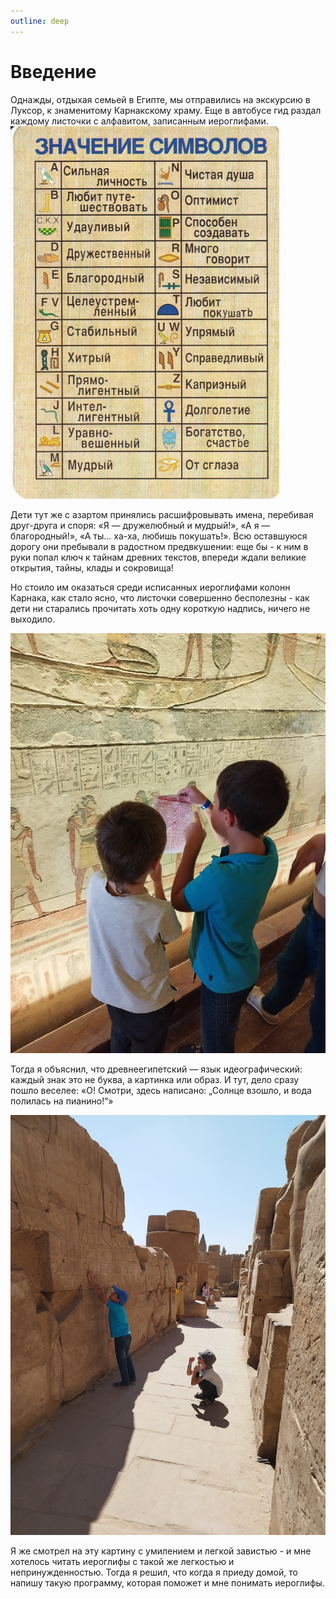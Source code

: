 ```yaml
---
outline: deep
---
```

# Введение

Однажды, отдыхая семьей в Египте, мы отправились на экскурсию в Луксор, к знаменитому Карнакскому храму. Еще
в автобусе гид раздал каждому листочки с алфавитом, записанным иероглифами. 
![alt text](image1.jpeg)

Дети тут же с азартом принялись
расшифровывать имена, перебивая друг-друга и споря: «Я — дружелюбный и мудрый!», «А я — благородный!», «А
ты… ха-ха, любишь покушать!». Всю оставшуюся дорогу они пребывали в радостном предвкушении: еще бы - к ним
в руки попал ключ к тайнам древних текстов, впереди ждали великие открытия, тайны, клады и сокровища!

Но стоило им оказаться среди исписанных иероглифами колонн Карнака, как стало ясно, что листочки 
совершенно бесполезны - как дети ни старались прочитать хоть одну короткую надпись, ничего не выходило.

![alt text](photo1.jpg)

Тогда я объяснил, что древнеегипетский — язык идеографический: каждый знак это не буква, а картинка или образ.
И тут, дело сразу пошло веселее: «О! Смотри, здесь написано: „Солнце взошло, и вода полилась на пианино!“»

![alt text](photo3.jpg)

Я же смотрел на эту картину с умилением и легкой завистью - и мне хотелось читать иероглифы с такой же 
легкостью и непринужденностью. Тогда я решил, что когда я приеду домой, то напишу такую программу, которая 
поможет и мне понимать иероглифы.

